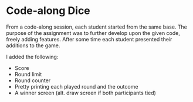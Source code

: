 # Code-along Dice
From a code-along session, each student started from the same base. The purpose of the assignment was to further
develop upon the given code, freely adding features. After some time each student presented their additions to the
game.

I added the following:
* Score
* Round limit
* Round counter
* Pretty printing each played round and the outcome
* A winner screen (alt. draw screen if both participants tied)